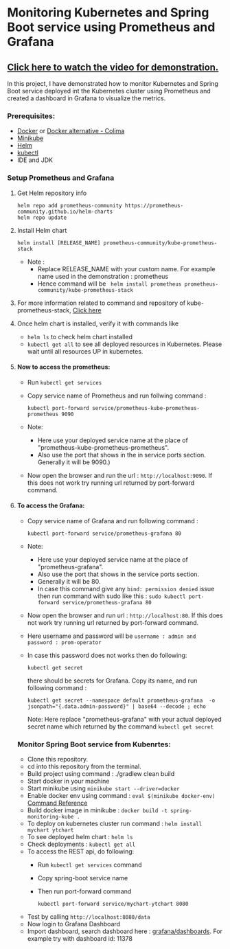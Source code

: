 # Monitoring Kubernetes and Spring Boot service using Prometheus and Grafana

## [Click here to watch the video for demonstration.]()

In this project, I have demonstrated how to monitor Kubernetes and Spring Boot service deployed int the Kubernetes cluster using Prometheus and created a dashboard in Grafana to visualize the metrics.

### Prerequisites:
 - [Docker](https://docs.docker.com/engine/install/) or [Docker alternative - Colima](https://github.com/abiosoft/colima)
 - [Minikube](https://minikube.sigs.k8s.io/docs/start/)
 - [Helm](https://helm.sh/docs/intro/install/)
 - [kubectl](https://kubernetes.io/docs/tasks/tools/)
 - IDE and JDK

### Setup Prometheus and Grafana 
  1. Get Helm repository info
        ```
        helm repo add prometheus-community https://prometheus-community.github.io/helm-charts
        helm repo update
        ```
  2. Install Helm chart
      ```
      helm install [RELEASE_NAME] prometheus-community/kube-prometheus-stack
      ```
      - Note :
          - Replace RELEASE_NAME with your custom name. For example name used in the demonstration : prometheus
          - Hence command will be ` helm install prometheus prometheus-community/kube-prometheus-stack`
  3. For more information related to command and repository of kube-prometheus-stack, [Click here](https://github.com/prometheus-community/helm-charts/tree/main/charts/kube-prometheus-stack)
  4. Once helm chart is installed, verify it with commands like
        - `helm ls` to check helm chart installed
        - `kubectl get all` to see all deployed resources in Kubernetes. Please wait until all resources UP in kubernetes.
  5. #### Now to access the prometheus:
     
      - Run `kubectl get services`
      - Copy service name of Prometheus and run follwing command :
    
       
        ```
        kubectl port-forward service/prometheus-kube-prometheus-prometheus 9090
        ```
      - Note:
        - Here use your deployed service name at the place of "prometheus-kube-prometheus-prometheus".
        - Also use the port that shows in the in service ports section. Generally it will be 9090.)
      - Now open the browser and run the url : `http://localhost:9090`. If this does not work try running url returned by port-forward command.
        
   7.  #### To access the Grafana:
       - Copy service name of Grafana and run following command :


        
         ```
         kubectl port-forward service/prometheus-grafana 80
         ```
        
       - Note:
         - Here use your deployed service name at the place of "prometheus-grafana".
         - Also use the port that shows in the service ports section.
         - Generally it will be 80.
         - In case this command give any `bind: permission denied` issue then run command with sudo like this : `sudo kubectl port-forward service/prometheus-grafana 80`
         
      
        - Now open the browser and run url : `http://localhost:80`. If this does not work try running url returned by port-forward command.
        - Here username and password will be `username : admin and password : prom-operator`
        - In case this password does not works then do following:
          
            ```
            kubectl get secret
            ```
             
          there should be secrets for Grafana. Copy its name, and run following command :
          ```
          kubectl get secret --namespace default prometheus-grafana  -o jsonpath="{.data.admin-password}" | base64 --decode ; echo
          ```
          Note:  Here replace "prometheus-grafana" with your actual deployed secret name which returned by the command `kubectl get secret`


       ### Monitor Spring Boot service from Kubenrtes:
       
       - Clone this repository.
       - cd into this repository from the terminal.
       - Build project using command : ./gradlew clean build
       - Start docker in your machine
       - Start minikube using ``` minikube start --driver=docker ```
       - Enable docker env using command :  ```eval $(minikube docker-env)  ```  [Command Reference](https://minikube.sigs.k8s.io/docs/commands/docker-env/)
       - Build docker image in minikube : ```docker build -t spring-monitoring-kube . ```
       - To deploy on kubernetes cluster run command : ``` helm install mychart ytchart ```
       - To see deployed helm chart : ```helm ls ```
       - Check deployments : ```kubectl get all ```
       - To access the REST api, do following:
         - Run `kubectl get services` command
         - Copy spring-boot service name
         - Then run port-forward command
     
           ```
           kubectl port-forward service/mychart-ytchart 8080
           ```
       - Test by calling `http://localhost:8080/data`
       - Now login to Grafana Dashboard
       - Import dashboard, search dashboard here : [grafana/dashboards](https://grafana.com/grafana/dashboards/). For example try with dashboard id: 11378
  
